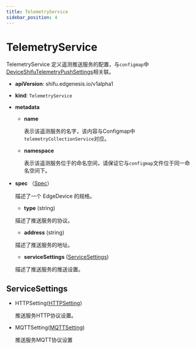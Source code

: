 ```yaml
---
title: TelemetryService
sidebar_position: 4
---
```


# TelemetryService
TelemetryService 定义遥测推送服务的配置，与`configmap`中[DeviceShifuTelemetryPushSettings](deviceshifu-configmap.md#DeviceShifuTelemetryPushSettings)相关联。

- **apiVersion**: shifu.edgenesis.io/v1alpha1
- **kind**: `TelemetryService`
- **metadata**
  - **name** 

    表示该遥测服务的名字，该内容与Configmap中`telemetryCollectionService`对应。

  - **namespace**

    表示该遥测服务位于的命名空间，请保证它与`configmap`文件位于同一命名空间下。

- **spec** （[Spec](#edgedevicespec)）

  描述了一个 EdgeDevice 的规格。

  - **type** (string)

  描述了推送服务的协议。

  - **address** (string)

  描述了推送服务的地址。

  - **serviceSettings** ([ServiceSettings](#servicesettings))

  描述了推送服务的推送设置。

## ServiceSettings
- HTTPSetting([HTTPSetting](edgedevice.md#protocolsettings))

  推送服务HTTP协议设置。

- MQTTSetting([MQTTSetting](edgedevice.md#protocolsettings))

  推送服务MQTT协议设置